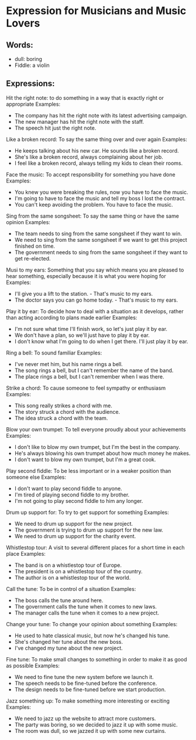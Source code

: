 # Expression for Musicians and Music Lovers

## Words:

- dull: boring
- Fiddle: a violin

## Expressions:

Hit the right note: to do something in a way that is exactly right or appropriate
Examples:

- The company has hit the right note with its latest advertising campaign.
- The new manager has hit the right note with the staff.
- The speech hit just the right note.

Like a broken record: To say the same thing over and over again
Examples:

- He keeps talking about his new car. He sounds like a broken record.
- She's like a broken record, always complaining about her job.
- I feel like a broken record, always telling my kids to clean their rooms.

Face the music: To accept responsibility for something you have done
Examples:

- You knew you were breaking the rules, now you have to face the music.
- I'm going to have to face the music and tell my boss I lost the contract.
- You can't keep avoiding the problem. You have to face the music.

Sing from the same songsheet: To say the same thing or have the same opinion
Examples:

- The team needs to sing from the same songsheet if they want to win.
- We need to sing from the same songsheet if we want to get this project finished on time.
- The government needs to sing from the same songsheet if they want to get re-elected.

Musi to my ears: Something that you say which means you are pleased to hear something, especially because it is what you were hoping for
Examples:

- I'll give you a lift to the station. - That's music to my ears.
- The doctor says you can go home today. - That's music to my ears.

Play it by ear: To decide how to deal with a situation as it develops, rather than acting according to plans made earlier
Examples:

- I'm not sure what time I'll finish work, so let's just play it by ear.
- We don't have a plan, so we'll just have to play it by ear.
- I don't know what I'm going to do when I get there. I'll just play it by ear.

Ring a bell: To sound familiar
Examples:

- I've never met him, but his name rings a bell.
- The song rings a bell, but I can't remember the name of the band.
- The place rings a bell, but I can't remember when I was there.

Strike a chord: To cause someone to feel sympathy or enthusiasm
Examples:

- This song really strikes a chord with me.
- The story struck a chord with the audience.
- The idea struck a chord with the team.

Blow your own trumpet: To tell everyone proudly about your achievements
Examples:

- I don't like to blow my own trumpet, but I'm the best in the company.
- He's always blowing his own trumpet about how much money he makes.
- I don't want to blow my own trumpet, but I'm a great cook.

Play second fiddle: To be less important or in a weaker position than someone else
Examples:

- I don't want to play second fiddle to anyone.
- I'm tired of playing second fiddle to my brother.
- I'm not going to play second fiddle to him any longer.

Drum up support for: To try to get support for something
Examples:

- We need to drum up support for the new project.
- The government is trying to drum up support for the new law.
- We need to drum up support for the charity event.

Whistlestop tour: A visit to several different places for a short time in each place
Examples:

- The band is on a whistlestop tour of Europe.
- The president is on a whistlestop tour of the country.
- The author is on a whistlestop tour of the world.

Call the tune: To be in control of a situation
Examples:

- The boss calls the tune around here.
- The government calls the tune when it comes to new laws.
- The manager calls the tune when it comes to a new project.

Change your tune: To change your opinion about something
Examples:

- He used to hate classical music, but now he's changed his tune.
- She's changed her tune about the new boss.
- I've changed my tune about the new project.

Fine tune: To make small changes to something in order to make it as good as possible
Examples:

- We need to fine tune the new system before we launch it.
- The speech needs to be fine-tuned before the conference.
- The design needs to be fine-tuned before we start production.

Jazz something up: To make something more interesting or exciting
Examples:

- We need to jazz up the website to attract more customers.
- The party was boring, so we decided to jazz it up with some music.
- The room was dull, so we jazzed it up with some new curtains.
